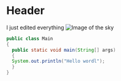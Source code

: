 # Header
I just edited everything
![Image of the sky](https://ae3e6e68.delivery.rocketcdn.me/wp-content/uploads/2023/03/milky-way-silhouette-1024x683.jpg)

```java
public class Main
{
  public static void main(String[] args)
  {
  System.out.println("Hello wordl");
  }
}
```
